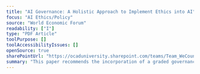 ```yaml
---
title: "AI Governance: A Holistic Approach to Implement Ethics into AI"
focus: "AI Ethics/Policy"
source: "World Economic Forum"
readability: ["I"]
type: "PDF Article"
toolPurpose: []
toolAccessibilityIssues: []
openSource: true
sharePointUrl: "https://ocaduniversity.sharepoint.com/teams/Team_WeCount/Shared%20Documents/Resources%20and%20Tools/Literature%20(curated)/AI%20Governance%20A%20Holistic%20Approach%20to%20Implement%20Ethics%20into%20AI%20(1).pdf"
summary: "This paper recommends the incorporation of a graded governance model for the implementation of ethical concerns in AI systems, suggesting that good AI governance consists of a balanced policy mix combined with certification systems, technology standards and monetary incentives.  "
---
```


